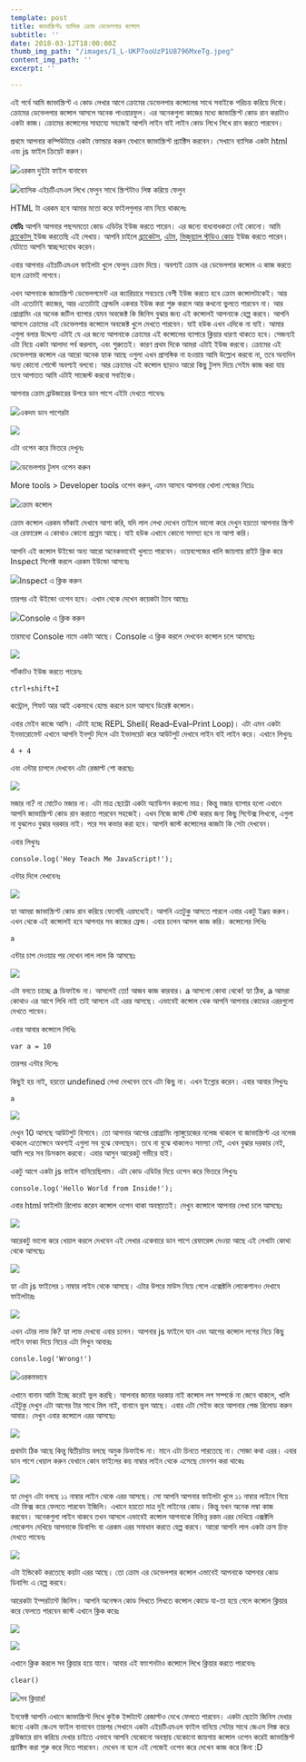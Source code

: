 ```yaml
---
template: post
title: জাভাস্ক্রিপ্টঃ ব্যাসিক ক্রোম ডেভেলপার কন্সোল
subtitle: ''
date: 2018-03-12T18:00:00Z
thumb_img_path: "/images/1_L-UKP7ooUzP1U8796MxeTg.jpeg"
content_img_path: ''
excerpt: ''

---
```

এই পর্বে আমি জাভাস্ক্রিপ্ট এ কোড লেখার আগে ক্রোমের ডেভেলপার কন্সোলের সাথে সবাইকে পরিচয় করিয়ে দিবো। ক্রোমের ডেভেলপার কন্সোল আসলে অনেক পাওয়ারফুল। এর অনেকগুলা কাজের মধ্যে জাভাস্ক্রিপ্ট কোড রান করাটাও একটা কাজ। ক্রোমের কন্সোলের সাহায্যে সহজেই আপনি লাইন বাই লাইন কোড লিখে লিখে রান করতে পারবেন।

প্রথমে আপনার কম্পিউটারে একটা ফোল্ডার করুন যেখানে জাভাস্ক্রিপ্ট প্র্যাক্টিস করবেন। সেখানে ব্যাসিক একটা html এবং js ফাইল ক্রিয়েট করুন।

![](https://cdn-images-1.medium.com/max/800/1*bB_Bp2bywmrO8ViRoiAYwg.png)এরকম দুইটা ফাইল বানাবেন

![](https://cdn-images-1.medium.com/max/800/1*0WtubogBKce9UMUVVWNelw.png)ব্যাসিক এইচটিএমএল লিখে ফেলুন সাথে স্ক্রিপ্টটাও লিঙ্ক করিয়ে ফেলুন

HTML টা এরকম হবে আমার মতো করে ফাইলগুলার নাম নিয়ে থাকলেঃ

**নোটঃ** আপনি আপনার পছন্দমতো কোড এডিটর ইউজ করতে পারেন। এর জন্যে বাধ্যবাধকতা নেই কোনো। আমি [ব্র্যাকেটস ](http://brackets.io/)ইউজ করতেছি এই লেখায়। আপনি চাইলে [ব্র্যাকেটস](http://brackets.io/), [এটম](https://atom.io/), [ভিজুয়্যাল স্টুডিও কোড](https://code.visualstudio.com/) ইউজ করতে পারেন। যেটাতে আপনি স্বাচ্ছন্দ্যবোধ করেন।

এবার আপনার এইচটিএমএল ফাইলটা খুলে ফেলুন ক্রোম দিয়ে। অবশ্যই ক্রোম এর ডেভেলপার কন্সোল এ কাজ করতে হলে ক্রোমই লাগবে।

এখন আপনাকে জাভাস্ক্রিপ্ট ডেভেলপমেন্ট এর ক্যারিয়ারে সবচেয়ে বেশী ইউজ করতে হবে ক্রোম কন্সোলটাকেই। আর এটা এতোটাই কাজের, আর এতোটাই ফ্রেন্ডলি একবার ইউজ করা শুরু করলে আর কখনো ভুলতে পারবেন না। আর প্রোগ্রামিং এর অনেক জটিল ব্যাপার যেমন অবজেক্ট কি জিনিস বুঝার জন্য এই কন্সোলই আপনাকে হেল্প করবে। আপনি আসলে ক্রোমের এই ডেভেলপার কন্সোলে অবজেক্ট খুলে দেখতে পারবেন। যাই হউক এখন এদিকে না যাই। আমার এগুলা বলার উদ্দেশ্য এটাই যে এর জন্যে আপনাকে ক্রোমের এই কন্সোলের ব্যাপারে ক্লিয়ার ধারণা থাকতে হবে। সেজন্যই এটা নিয়ে একটা আলাদা পর্ব করলাম, এবং শুরুতেই। কারণ প্রথম দিকে আমরা এটাই ইউজ করবো। ক্রোমের এই ডেভেলপার কন্সোল এর আরো অনেক হ্যাক আছে ওগুলা এখন প্রাসঙ্গিক না হওয়ায় আমি উল্ল্যেখ করবো না, তবে অন্যদিন অন্য কোনো পোস্টে অবশ্যই বলবো। আর ক্রোমের এই কন্সোল ছাড়াও আরো কিছু টুলস দিয়ে সেইম কাজ করা যায় তবে আপাতত আমি এটাই সাজেস্ট করবো সবাইকে।

আপনার ক্রোম ব্রাউজারের উপরে ডান পাশে এইটা দেখতে পাবেনঃ

![](https://cdn-images-1.medium.com/max/800/1*FXws8geGNCptv_4wrn_i5g.png)একদম ডান পাশেরটা

![](https://cdn-images-1.medium.com/max/800/1*J6wTG-xz9G_C2X9_DCh7tw.png)

এটা ওপেন করে ভিতরে দেখুনঃ

![](https://cdn-images-1.medium.com/max/800/1*6PrsmLKrAXCROw0g1ScfKw.png)ডেভেলপার টুলস ওপেন করুন

More tools > Developer tools ওপেন করুন, এমন আসবে আপনার খোলা পেজের নিচেঃ

![](https://cdn-images-1.medium.com/max/800/1*fXt5m_7UfdblIs1iBYooVQ.png)ক্রোম কন্সোল

ক্রোম কন্সোল এরকম ফাঁকাই দেখাবে আশা করি, যদি লাল লেখা দেখেন তাইলে ভালো করে দেখুন হয়তো আপনার স্ক্রিপ্ট এর রেফারেন্স এ কোথাও কোনো প্রব্লেম আছে। যাই হউক এখানে কোনো সমস্যা হবে না আশা করি।

আপনি এই কন্সোল উইন্ডো অন্য আরো অনেকভাবেই খুলতে পারবেন। ওয়েবপেজের খালি জায়গায় রাইট ক্লিক করে Inspect সিলেক্ট করলে এরকম ইউন্ডো আসবেঃ

![](https://cdn-images-1.medium.com/max/800/1*6fOqg5uSVqHMXwCHShNqgg.png)Inspect এ ক্লিক করুন

তারপর এই উইন্ডো ওপেন হবে। এখান থেকে দেখেন কয়েকটা ট্যাব আছেঃ

![](https://cdn-images-1.medium.com/max/800/1*VJgestx9amseQKu-mw0Wug.png)Console এ ক্লিক করুন

তারমধ্যে Console নামে একটা আছে। Console এ ক্লিক করলে দেখবেন কন্সোল চলে আসছেঃ

![](https://cdn-images-1.medium.com/max/800/1*BJT2gOPJHdkHQhpkDdYHzg.png)

শর্টকাটও ইউজ করতে পারেনঃ

    ctrl+shift+I

কন্ট্রোল, শিফট আর আই একসাথে হোল্ড করলে চলে আসবে ডিরেক্ট কন্সোল।

এবার মেইন কাজে আসি। এটাই হচ্ছে REPL Shell( Read–Eval–Print Loop)। এটা এমন একটা ইনভারোমেন্ট এখানে আপনি ইনপুট দিলে এটা ইভালয়েট করে আউটপুট দেখাবে লাইন বাই লাইন করে। এখানে লিখুনঃ

    4 + 4

এবং এন্টার চাপলে দেখবেন এটা রেজাল্ট শো করছেঃ

![](https://cdn-images-1.medium.com/max/800/1*DHoeAWH9rlq0KYslAE6vfQ.png)

মজার না? না মোটেও মজার না। এটা মাত্র ছোট্টো একটা অ্যাডিশন করলো মাত্র। কিন্তু মজার ব্যাপার হলো এখানে আপনি জাভাস্ক্রিপ্ট কোড রান করাতে পারবেন সহজেই। এখন নিজে জাস্ট টেস্ট করার জন্য কিছু সিন্টেক্স লিখবো, এগুলা না বুঝলেও বুঝার দরকার নাই। পরে সব কভার করা হবে। আপনি জাস্ট কন্সোলের কাজটা কি সেটা দেখবেন।

এবার লিখুনঃ

    console.log('Hey Teach Me JavaScript!');

এন্টার দিলে দেখবেনঃ

![](https://cdn-images-1.medium.com/max/800/1*vuY5OKmv-Dh8d2l-DeyklA.png)

হ্যা আমরা জাভাস্ক্রিপ্ট কোড রান করিয়ে ফেলেছি এরমধ্যেই। আপনি এতটুকু আসতে পারলে এবার একটু ইঞ্জয় করুন। এখন থেকে এই কন্সোলই হবে আপনার সব কাজের ফ্রেন্ড। এবার চলেন আসল কাজ করি। কন্সোলের লিখিঃ

    a

এন্টার চাপ দেওয়ার পর দেখেন লাল লাল কি আসছেঃ

![](https://cdn-images-1.medium.com/max/800/1*1Xo9vfl7hqX5jmZkn_juZA.png)

এটা বলতে চাচ্ছে a ডিফাইন্ড না। আসলেই তো! আজব কাজ কারবার। a আসলো কোথা থেকে! হ্যা ঠিক, a আমরা কোথাও এর আগে লিখি নাই তাই আসলে এই এরর আসছে। এভাবেই কন্সোল থেক আপনি আপনার কোডের এররগুলো দেখতে পাবেন।

এবার আবার কন্সোলে লিখিঃ

    var a = 10

তারপর এন্টার দিলেঃ

কিছুই হয় নাই, হয়তো undefined লেখা দেখবেন তবে এটা কিছু না। এখন ইগ্নোর করেন। এবার আবার লিখুনঃ

    a

![](https://cdn-images-1.medium.com/max/800/1*UIG9Q4HoZ_u0nt2LVRXeMw.png)

দেখুন 10 আসছে আউটপুট হিসাবে। তো আপনার আগের প্রোগ্রামিং ল্যাঙ্গুয়েজের নলেজ থাকলে বা জাভাস্ক্রিপ্ট এর নলেজ থাকলে এতোক্ষনে অবশ্যই এগুলা সব বুঝে ফেলছেন। তবে না বুঝে থাকলেও সমস্যা নেই, এখন বুঝার দরকার নেই, আমি পরে সব ডিসকাস করবো। এবার আসুন আরেকটু গভীরে যাই।

একটু আগে একটা js ফাইল বানিয়েছিলাম। এটা কোড এডিটর দিয়ে ওপেন করে ভিতরে লিখুনঃ

    console.log('Hello World from Inside!');

এবার html ফাইলটা রিলোড করেন কন্সোল ওপেন থাকা অবস্থাতেই। দেখুন কন্সোলে আপনার লেখা চলে আসছেঃ

![](https://cdn-images-1.medium.com/max/800/1*IOmNTSgLSYptkOH9eOYqQQ.png)

আরেকটু ভালো করে খেয়াল করলে দেখবেন এই লেখার একেবারে ডান পাশে রেফারেন্স দেওয়া আছে এই লেখাটা কোথা থেকে আসছেঃ

![](https://cdn-images-1.medium.com/max/800/1*Q_RJDMHrf4N0MCeb92N3-Q.png)

হ্যা এটা js ফাইলের ১ নাম্বার লাইন থেকে আসছে। এটার উপরে মাউস নিয়ে গেলে এক্সেক্টলি লোকেশানও দেখাবে ফাইলটারঃ

![](https://cdn-images-1.medium.com/max/800/1*o37-aIhwoV7hluDv5Wk3dw.png)

এখন এটার লাভ কি? হ্যা লাভ দেখবো এবার চলেন। আপনার js ফাইলে যান এবং আগের কন্সোল লগের নিচে কিছু লাইন ফাকা দিয়ে নিচের এটা লিখুন আবারঃ

    consle.log('Wrong!')

![](https://cdn-images-1.medium.com/max/800/1*aa5RjAp1fHMo9f2OTJ1BPw.png)এরকমভাবে

এখানে বানান আমি ইচ্ছে করেই ভুল করছি। আপনার জানার দরকার নাই কন্সোল লগ সম্পর্কে না জেনে থাকলে, খালি এইটুকু দেখুন এটা আগের টার সাথে মিল নাই, বানানে ভুল আছে। এবার এটা সেইভ করে আপনার পেজ রিলোড করুন আবার। দেখুন এবার কন্সোলে এরর আসছেঃ

![](https://cdn-images-1.medium.com/max/800/1*_uAzlQ5yTNqQQJGc-B3xBg.png)

প্রথমটা ঠিক আছে কিন্তু দ্বিতীয়টায় বলছে অমুক ডিফাইন্ড না। মানে এটা চিনতে পারতেছে না। সোজা কথা এরর। এবার ডান পাশে খেয়াল করুন যেখানে কোন ফাইলের কয় নাম্বার লাইন থেকে এসেছে মেনশন করা থাকেঃ

![](https://cdn-images-1.medium.com/max/800/1*QBR-jqZl0x27ymlyvo6TPg.png)

হ্যা দেখুন এটা বলছে ১১ নাম্বার লাইন থেকে এরর আসছে। সো আপনি আপনার ফাইলটা খুলে ১১ নাম্বার লাইনে গিয়ে এটা ফিক্স করে ফেলতে পারবেন ইজিলি। এখানে হয়তো মাত্র দুই লাইনের কোড। কিন্তু যখন অনেক লম্বা কাজ করবেন। অনেকগুলা লাইন থাকবে তখন আসলে এভাবেই কন্সোল আপনাকে বিভিন্ন রকম এরর দেখিয়ে এক্সক্টলি লোকেশন দেখিয়ে আপনাকে ডিবাগিং বা এরকম এরর সমাধান করতে হেল্প করবে। আরো আপনি লাল একটা ক্রস চিহ্ন দেখতে পাবেনঃ

![](https://cdn-images-1.medium.com/max/800/1*IoG6mFNODyNjnRGKpAYxRg.png)

এটা ইন্ডিকেট করতেছে কয়টা এরর আছে। তো ক্রোম এর ডেভেলপার কন্সোল এভাবেই আপনাকে আপনার কোড ডিবাগিং এ হেল্প করবে।

আরেকটা ইম্পরট্যান্ট জিনিস। আপনি অনেক্ষন কোড লিখতে লিখতে কন্সোল কোডে যা-তা হয়ে গেলে কন্সোল ক্লিয়ার করে ফেলতে পারবেন জাস্ট এখানে ক্লিক করেঃ

![](https://cdn-images-1.medium.com/max/800/1*4fO8XHyHVuc6iwkTrOdvRw.png)

![](https://cdn-images-1.medium.com/max/800/1*U8Ow46A0rHh-qCwYYI4SRA.png)

এখানে ক্লিক করলে সব ক্লিয়ার হয়ে যাবে। আবার এই ফাংশনটাও কন্সোলে লিখে ক্লিয়ার করতে পারবেনঃ

    clear()

![](https://cdn-images-1.medium.com/max/800/1*eGmNWYy9FH6Ms_0Ns6n8fA.png)সব ক্লিয়ার!

ইনফেক্ট আপনি এখানে জাভাস্ক্রিপ্ট লিখে কুইক ইন্সট্যান্ট রেজাল্টও দেখে ফেলতে পারবেন। একটা ছোটো জিনিস দেখার জন্যে একটা জেএস ফাইল বানাবেন তারপর সেখানে একটা এইচটিএমএল ফাইল বানিয়ে সেটার সাথে জেএস লিঙ্ক করে ব্রাউজারে রান করিয়ে দেখার চাইতে এভাবে আপনি যেকোনো অবস্থায় যেকোনো জায়গায় কন্সোল ওপেন করেই জাভাস্ক্রিপ্ট প্র্যাক্টিস করা শুরু করে দিতে পারবেন। দেখেন না হলে এই পেজেই ওপেন করে দেখেন কাজ করে কিনা :D